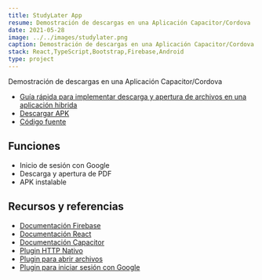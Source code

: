```yaml
---
title: StudyLater App
resume: Demostración de descargas en una Aplicación Capacitor/Cordova
date: 2021-05-28
image: ../../images/studylater.png
caption: Demostración de descargas en una Aplicación Capacitor/Cordova
stack: React,TypeScript,Bootstrap,Firebase,Android
type: project
---
```


Demostración de descargas en una Aplicación Capacitor/Cordova

- [Guía rápida para implementar descarga y apertura de archivos en una aplicación hibrida](../posts/2021-05-28-cordova-file-download)
- [Descargar APK](https://github.com/angelxehg/studylater-app/releases)
- [Código fuente](https://github.com/angelxehg/studylater-app)

## Funciones

- Inicio de sesión con Google
- Descarga y apertura de PDF
- APK instalable

## Recursos y referencias

- [Documentación Firebase](https://firebase.google.com/docs)
- [Documentación React](https://es.reactjs.org/)
- [Documentación Capacitor](https://capacitorjs.com/)
- [Plugin HTTP Nativo](https://github.com/silkimen/cordova-plugin-advanced-http)
- [Plugin para abrir archivos](https://github.com/pwlin/cordova-plugin-file-opener2)
- [Plugin para iniciar sesión con Google](https://github.com/EddyVerbruggen/cordova-plugin-googleplus)
